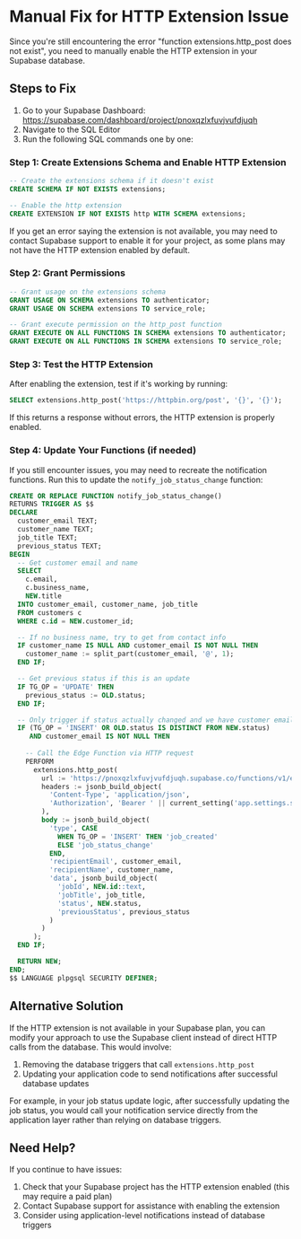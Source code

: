 # Manual Fix for HTTP Extension Issue

Since you're still encountering the error "function extensions.http_post does not exist", you need to manually enable the HTTP extension in your Supabase database.

## Steps to Fix

1. Go to your Supabase Dashboard: https://supabase.com/dashboard/project/pnoxqzlxfuvjvufdjuqh
2. Navigate to the SQL Editor
3. Run the following SQL commands one by one:

### Step 1: Create Extensions Schema and Enable HTTP Extension

```sql
-- Create the extensions schema if it doesn't exist
CREATE SCHEMA IF NOT EXISTS extensions;

-- Enable the http extension
CREATE EXTENSION IF NOT EXISTS http WITH SCHEMA extensions;
```

If you get an error saying the extension is not available, you may need to contact Supabase support to enable it for your project, as some plans may not have the HTTP extension enabled by default.

### Step 2: Grant Permissions

```sql
-- Grant usage on the extensions schema
GRANT USAGE ON SCHEMA extensions TO authenticator;
GRANT USAGE ON SCHEMA extensions TO service_role;

-- Grant execute permission on the http_post function
GRANT EXECUTE ON ALL FUNCTIONS IN SCHEMA extensions TO authenticator;
GRANT EXECUTE ON ALL FUNCTIONS IN SCHEMA extensions TO service_role;
```

### Step 3: Test the HTTP Extension

After enabling the extension, test if it's working by running:

```sql
SELECT extensions.http_post('https://httpbin.org/post', '{}', '{}');
```

If this returns a response without errors, the HTTP extension is properly enabled.

### Step 4: Update Your Functions (if needed)

If you still encounter issues, you may need to recreate the notification functions. Run this to update the `notify_job_status_change` function:

```sql
CREATE OR REPLACE FUNCTION notify_job_status_change()
RETURNS TRIGGER AS $$
DECLARE
  customer_email TEXT;
  customer_name TEXT;
  job_title TEXT;
  previous_status TEXT;
BEGIN
  -- Get customer email and name
  SELECT 
    c.email, 
    c.business_name,
    NEW.title
  INTO customer_email, customer_name, job_title
  FROM customers c
  WHERE c.id = NEW.customer_id;

  -- If no business name, try to get from contact info
  IF customer_name IS NULL AND customer_email IS NOT NULL THEN
    customer_name := split_part(customer_email, '@', 1);
  END IF;

  -- Get previous status if this is an update
  IF TG_OP = 'UPDATE' THEN
    previous_status := OLD.status;
  END IF;

  -- Only trigger if status actually changed and we have customer email
  IF (TG_OP = 'INSERT' OR OLD.status IS DISTINCT FROM NEW.status) 
     AND customer_email IS NOT NULL THEN
    
    -- Call the Edge Function via HTTP request
    PERFORM
      extensions.http_post(
        url := 'https://pnoxqzlxfuvjvufdjuqh.supabase.co/functions/v1/email-notifications',
        headers := jsonb_build_object(
          'Content-Type', 'application/json',
          'Authorization', 'Bearer ' || current_setting('app.settings.service_role_key', true)
        ),
        body := jsonb_build_object(
          'type', CASE 
            WHEN TG_OP = 'INSERT' THEN 'job_created'
            ELSE 'job_status_change'
          END,
          'recipientEmail', customer_email,
          'recipientName', customer_name,
          'data', jsonb_build_object(
            'jobId', NEW.id::text,
            'jobTitle', job_title,
            'status', NEW.status,
            'previousStatus', previous_status
          )
        )
      );
  END IF;

  RETURN NEW;
END;
$$ LANGUAGE plpgsql SECURITY DEFINER;
```

## Alternative Solution

If the HTTP extension is not available in your Supabase plan, you can modify your approach to use the Supabase client instead of direct HTTP calls from the database. This would involve:

1. Removing the database triggers that call `extensions.http_post`
2. Updating your application code to send notifications after successful database updates

For example, in your job status update logic, after successfully updating the job status, you would call your notification service directly from the application layer rather than relying on database triggers.

## Need Help?

If you continue to have issues:
1. Check that your Supabase project has the HTTP extension enabled (this may require a paid plan)
2. Contact Supabase support for assistance with enabling the extension
3. Consider using application-level notifications instead of database triggers